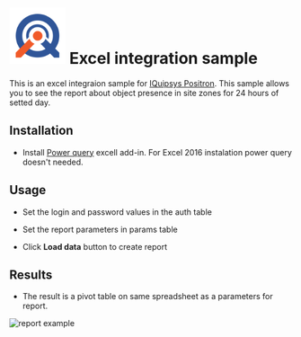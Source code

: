 # <img src="https://github.com/iqp-samples/iqp-samples-ws/raw/master/logo.png" alt="iQuipsys Logo" width="100px" height="100px"> Excel integration sample

This is an excel integraion sample for [IQuipsys Positron](http://www.iquipsys.com).
This sample allows you to see the report about object presence in site zones for 24 hours of setted day.

## Installation

- Install [Power query](https://www.microsoft.com/en-US/download/details.aspx?id=39379) excell add-in. For Excel 2016 instalation power query doesn't needed.

## Usage

- Set the login and password values in the auth table

- Set the report parameters in params table

- Click **Load data** button to create report

## Results

- The result is a pivot table on same spreadsheet as a parameters for report. 
<img src="https://image.prntscr.com/image/0aoHGHStQwi063I4u2Mj8A.png" alt="report example"> 